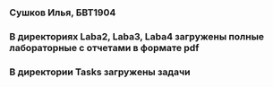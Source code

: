 ### Сушков Илья, БВТ1904
### В директориях Laba2, Laba3, Laba4 загружены полные лабораторные с отчетами в формате pdf
### В директории Tasks загружены задачи
